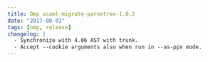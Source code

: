 ```yaml
---
title: Omp ocaml-migrate-parsetree-1.0.2
date: "2017-08-01"
tags: [omp, release]
changelog: |
  - Synchronize with 4.06 AST with trunk.
  - Accept --cookie arguments also when run in --as-ppx mode.
---
```


